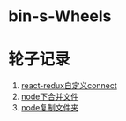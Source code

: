 # bin-s-Wheels
# 轮子记录
  1. [react-redux自定义connect](https://github.com/webMasterMrBin/bin-react-redux-connect)
  2. [node下合并文件](https://github.com/webMasterMrBin/bin-merge-file)
  3. [node复制文件夹](https://github.com/webMasterMrBin/upgrade-road-By-bin/blob/master/2018-9-30/copyDir.js) 
